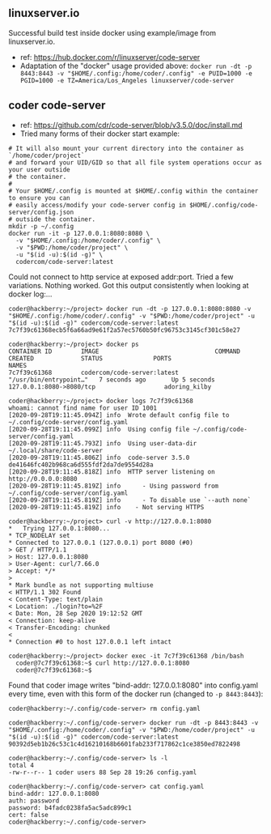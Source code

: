 
## linuxserver.io

Successful build test inside docker using example/image from linuxserver.io.

* ref: https://hub.docker.com/r/linuxserver/code-server
* Adaptation of the "docker" usage provided above:
```docker run -dt -p 8443:8443 -v "$HOME/.config:/home/coder/.config" -e PUID=1000 -e PGID=1000 -e TZ=America/Los_Angeles linuxserver/code-server```

## coder code-server

* ref: https://github.com/cdr/code-server/blob/v3.5.0/doc/install.md
* Tried many forms of their docker start example:
```# This will start a code-server container and expose it at http://127.0.0.1:8080.
# It will also mount your current directory into the container as `/home/coder/project`
# and forward your UID/GID so that all file system operations occur as your user outside
# the container.
#
# Your $HOME/.config is mounted at $HOME/.config within the container to ensure you can
# easily access/modify your code-server config in $HOME/.config/code-server/config.json
# outside the container.
mkdir -p ~/.config
docker run -it -p 127.0.0.1:8080:8080 \
  -v "$HOME/.config:/home/coder/.config" \
  -v "$PWD:/home/coder/project" \
  -u "$(id -u):$(id -g)" \
  codercom/code-server:latest
```

Could not connect to http service at exposed addr:port. Tried a few variations. Nothing worked. Got this output consistently when looking at docker log:...

```
coder@hackberry:~/project> docker run -dt -p 127.0.0.1:8080:8080 -v "$HOME/.config:/home/coder/.config" -v "$PWD:/home/coder/project" -u "$(id -u):$(id -g)" codercom/code-server:latest
7c7f39c61368ecb5f6a66ad9e61f2a57ec5760b50fc96753c3145cf301c58e27

coder@hackberry:~/project> docker ps
CONTAINER ID        IMAGE                                COMMAND                  CREATED             STATUS              PORTS                                      NAMES
7c7f39c61368        codercom/code-server:latest          "/usr/bin/entrypoint…"   7 seconds ago       Up 5 seconds        127.0.0.1:8080->8080/tcp                   adoring_kilby

coder@hackberry:~/project> docker logs 7c7f39c61368
whoami: cannot find name for user ID 1001
[2020-09-28T19:11:45.094Z] info  Wrote default config file to ~/.config/code-server/config.yaml
[2020-09-28T19:11:45.099Z] info  Using config file ~/.config/code-server/config.yaml
[2020-09-28T19:11:45.793Z] info  Using user-data-dir ~/.local/share/code-server
[2020-09-28T19:11:45.806Z] info  code-server 3.5.0 de41646fc402b968ca6d555fdf2da7de9554d28a
[2020-09-28T19:11:45.818Z] info  HTTP server listening on http://0.0.0.0:8080
[2020-09-28T19:11:45.819Z] info      - Using password from ~/.config/code-server/config.yaml
[2020-09-28T19:11:45.819Z] info      - To disable use `--auth none`
[2020-09-28T19:11:45.819Z] info    - Not serving HTTPS

coder@hackberry:~/project> curl -v http://127.0.0.1:8080
*   Trying 127.0.0.1:8080...
* TCP_NODELAY set
* Connected to 127.0.0.1 (127.0.0.1) port 8080 (#0)
> GET / HTTP/1.1
> Host: 127.0.0.1:8080
> User-Agent: curl/7.66.0
> Accept: */*
>
* Mark bundle as not supporting multiuse
< HTTP/1.1 302 Found
< Content-Type: text/plain
< Location: ./login?to=%2F
< Date: Mon, 28 Sep 2020 19:12:52 GMT
< Connection: keep-alive
< Transfer-Encoding: chunked
<
* Connection #0 to host 127.0.0.1 left intact

coder@hackberry:~/project> docker exec -it 7c7f39c61368 /bin/bash
  coder@7c7f39c61368:~$ curl http://127.0.0.1:8080
  coder@7c7f39c61368:~$

```

Found that coder image writes "bind-addr: 127.0.0.1:8080" into config.yaml every time, even with this form of the docker run (changed to `-p 8443:8443`):

```
coder@hackberry:~/.config/code-server> rm config.yaml

coder@hackberry:~/.config/code-server> docker run -dt -p 8443:8443 -v "$HOME/.config:/home/coder/.config" -v "$PWD:/home/coder/project" -u "$(id -u):$(id -g)" codercom/code-server:latest
90392d5eb1b26c53c1c4d16210168b6601fab233f717862c1ce3850ed7822498

coder@hackberry:~/.config/code-server> ls -l
total 4
-rw-r--r-- 1 coder users 88 Sep 28 19:26 config.yaml

coder@hackberry:~/.config/code-server> cat config.yaml
bind-addr: 127.0.0.1:8080
auth: password
password: b4fadc0238fa5ac5adc899c1
cert: false
coder@hackberry:~/.config/code-server>
```
